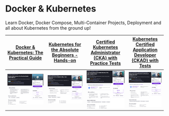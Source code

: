 # Docker & Kubernetes

Learn Docker, Docker Compose, Multi-Container Projects, Deployment and all about Kubernetes from the ground up!


| [Docker & Kubernetes: The Practical Guide](https://www.udemy.com/course/docker-kubernetes-the-practical-guide) | [Kubernetes for the Absolute Beginners - Hands-on](https://www.udemy.com/course/learn-kubernetes) | [Certified Kubernetes Administrator (CKA) with Practice Tests](https://www.udemy.com/course/certified-kubernetes-administrator-with-practice-tests) | [Kubernetes Certified Application Developer (CKAD) with Tests](https://www.udemy.com/course/certified-kubernetes-application-developer) |
|----------------------------------------------------------------------------------------------------------------|---------------------------------------------------------------------------------------------------|-----------------------------------------------------------------------------------------------------------------------------------------------------|-----------------------------------------------------------------------------------------------------------------------------------------|
| ![](./imgs/Docker-Kubernetes.png)                                                                              | ![](./imgs/K8s-AbsoluteBeginners.png)                                                             | ![](./imgs/CKA.png)                                                                                                                                 | ![](./imgs/CKAD.png)                                                                                                                    |
